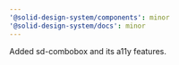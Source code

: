 ```yaml
---
'@solid-design-system/components': minor
'@solid-design-system/docs': minor
---
```


Added sd-combobox and its a11y features.
